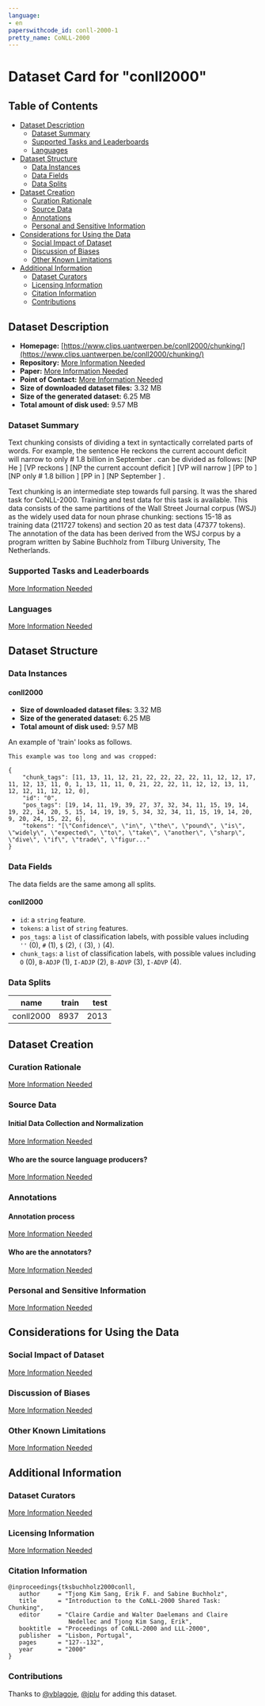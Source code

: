 ```yaml
---
language:
- en
paperswithcode_id: conll-2000-1
pretty_name: CoNLL-2000
---
```


# Dataset Card for "conll2000"

## Table of Contents
- [Dataset Description](#dataset-description)
  - [Dataset Summary](#dataset-summary)
  - [Supported Tasks and Leaderboards](#supported-tasks-and-leaderboards)
  - [Languages](#languages)
- [Dataset Structure](#dataset-structure)
  - [Data Instances](#data-instances)
  - [Data Fields](#data-fields)
  - [Data Splits](#data-splits)
- [Dataset Creation](#dataset-creation)
  - [Curation Rationale](#curation-rationale)
  - [Source Data](#source-data)
  - [Annotations](#annotations)
  - [Personal and Sensitive Information](#personal-and-sensitive-information)
- [Considerations for Using the Data](#considerations-for-using-the-data)
  - [Social Impact of Dataset](#social-impact-of-dataset)
  - [Discussion of Biases](#discussion-of-biases)
  - [Other Known Limitations](#other-known-limitations)
- [Additional Information](#additional-information)
  - [Dataset Curators](#dataset-curators)
  - [Licensing Information](#licensing-information)
  - [Citation Information](#citation-information)
  - [Contributions](#contributions)

## Dataset Description

- **Homepage:** [https://www.clips.uantwerpen.be/conll2000/chunking/](https://www.clips.uantwerpen.be/conll2000/chunking/)
- **Repository:** [More Information Needed](https://github.com/huggingface/datasets/blob/master/CONTRIBUTING.md#how-to-contribute-to-the-dataset-cards)
- **Paper:** [More Information Needed](https://github.com/huggingface/datasets/blob/master/CONTRIBUTING.md#how-to-contribute-to-the-dataset-cards)
- **Point of Contact:** [More Information Needed](https://github.com/huggingface/datasets/blob/master/CONTRIBUTING.md#how-to-contribute-to-the-dataset-cards)
- **Size of downloaded dataset files:** 3.32 MB
- **Size of the generated dataset:** 6.25 MB
- **Total amount of disk used:** 9.57 MB

### Dataset Summary

 Text chunking consists of dividing a text in syntactically correlated parts of words. For example, the sentence
 He reckons the current account deficit will narrow to only # 1.8 billion in September . can be divided as follows:
[NP He ] [VP reckons ] [NP the current account deficit ] [VP will narrow ] [PP to ] [NP only # 1.8 billion ]
[PP in ] [NP September ] .

Text chunking is an intermediate step towards full parsing. It was the shared task for CoNLL-2000. Training and test
data for this task is available. This data consists of the same partitions of the Wall Street Journal corpus (WSJ)
as the widely used data for noun phrase chunking: sections 15-18 as training data (211727 tokens) and section 20 as
test data (47377 tokens). The annotation of the data has been derived from the WSJ corpus by a program written by
Sabine Buchholz from Tilburg University, The Netherlands.

### Supported Tasks and Leaderboards

[More Information Needed](https://github.com/huggingface/datasets/blob/master/CONTRIBUTING.md#how-to-contribute-to-the-dataset-cards)

### Languages

[More Information Needed](https://github.com/huggingface/datasets/blob/master/CONTRIBUTING.md#how-to-contribute-to-the-dataset-cards)

## Dataset Structure

### Data Instances

#### conll2000

- **Size of downloaded dataset files:** 3.32 MB
- **Size of the generated dataset:** 6.25 MB
- **Total amount of disk used:** 9.57 MB

An example of 'train' looks as follows.
```
This example was too long and was cropped:

{
    "chunk_tags": [11, 13, 11, 12, 21, 22, 22, 22, 22, 11, 12, 12, 17, 11, 12, 13, 11, 0, 1, 13, 11, 11, 0, 21, 22, 22, 11, 12, 12, 13, 11, 12, 12, 11, 12, 12, 0],
    "id": "0",
    "pos_tags": [19, 14, 11, 19, 39, 27, 37, 32, 34, 11, 15, 19, 14, 19, 22, 14, 20, 5, 15, 14, 19, 19, 5, 34, 32, 34, 11, 15, 19, 14, 20, 9, 20, 24, 15, 22, 6],
    "tokens": "[\"Confidence\", \"in\", \"the\", \"pound\", \"is\", \"widely\", \"expected\", \"to\", \"take\", \"another\", \"sharp\", \"dive\", \"if\", \"trade\", \"figur..."
}
```

### Data Fields

The data fields are the same among all splits.

#### conll2000
- `id`: a `string` feature.
- `tokens`: a `list` of `string` features.
- `pos_tags`: a `list` of classification labels, with possible values including `''` (0), `#` (1), `$` (2), `(` (3), `)` (4).
- `chunk_tags`: a `list` of classification labels, with possible values including `O` (0), `B-ADJP` (1), `I-ADJP` (2), `B-ADVP` (3), `I-ADVP` (4).

### Data Splits

|  name   |train|test|
|---------|----:|---:|
|conll2000| 8937|2013|

## Dataset Creation

### Curation Rationale

[More Information Needed](https://github.com/huggingface/datasets/blob/master/CONTRIBUTING.md#how-to-contribute-to-the-dataset-cards)

### Source Data

#### Initial Data Collection and Normalization

[More Information Needed](https://github.com/huggingface/datasets/blob/master/CONTRIBUTING.md#how-to-contribute-to-the-dataset-cards)

#### Who are the source language producers?

[More Information Needed](https://github.com/huggingface/datasets/blob/master/CONTRIBUTING.md#how-to-contribute-to-the-dataset-cards)

### Annotations

#### Annotation process

[More Information Needed](https://github.com/huggingface/datasets/blob/master/CONTRIBUTING.md#how-to-contribute-to-the-dataset-cards)

#### Who are the annotators?

[More Information Needed](https://github.com/huggingface/datasets/blob/master/CONTRIBUTING.md#how-to-contribute-to-the-dataset-cards)

### Personal and Sensitive Information

[More Information Needed](https://github.com/huggingface/datasets/blob/master/CONTRIBUTING.md#how-to-contribute-to-the-dataset-cards)

## Considerations for Using the Data

### Social Impact of Dataset

[More Information Needed](https://github.com/huggingface/datasets/blob/master/CONTRIBUTING.md#how-to-contribute-to-the-dataset-cards)

### Discussion of Biases

[More Information Needed](https://github.com/huggingface/datasets/blob/master/CONTRIBUTING.md#how-to-contribute-to-the-dataset-cards)

### Other Known Limitations

[More Information Needed](https://github.com/huggingface/datasets/blob/master/CONTRIBUTING.md#how-to-contribute-to-the-dataset-cards)

## Additional Information

### Dataset Curators

[More Information Needed](https://github.com/huggingface/datasets/blob/master/CONTRIBUTING.md#how-to-contribute-to-the-dataset-cards)

### Licensing Information

[More Information Needed](https://github.com/huggingface/datasets/blob/master/CONTRIBUTING.md#how-to-contribute-to-the-dataset-cards)

### Citation Information

```
@inproceedings{tksbuchholz2000conll,
   author     = "Tjong Kim Sang, Erik F. and Sabine Buchholz",
   title      = "Introduction to the CoNLL-2000 Shared Task: Chunking",
   editor     = "Claire Cardie and Walter Daelemans and Claire
                 Nedellec and Tjong Kim Sang, Erik",
   booktitle  = "Proceedings of CoNLL-2000 and LLL-2000",
   publisher  = "Lisbon, Portugal",
   pages      = "127--132",
   year       = "2000"
}

```


### Contributions

Thanks to [@vblagoje](https://github.com/vblagoje), [@jplu](https://github.com/jplu) for adding this dataset.
